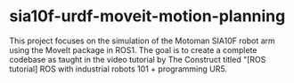 # sia10f-urdf-moveit-motion-planning
This project focuses on the simulation of the Motoman SIA10F robot arm using the MoveIt package in ROS1. The goal is to create a complete codebase as taught in the video tutorial by The Construct titled "[ROS tutorial] ROS with industrial robots 101 + programming UR5. 
